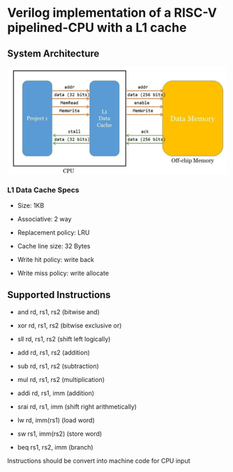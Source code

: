 # Verilog implementation of a RISC-V pipelined-CPU with a L1 cache

## System Architecture

![](./img/SA.png)

### L1 Data Cache Specs

- Size: 1KB

- Associative: 2 way

- Replacement policy: LRU

- Cache line size: 32 Bytes

- Write hit policy: write back

- Write miss policy: write allocate

## Supported Instructions

- and rd, rs1, rs2 (bitwise and)

- xor rd, rs1, rs2 (bitwise exclusive or)

- sll rd, rs1, rs2 (shift left logically)

- add rd, rs1, rs2 (addition)

- sub rd, rs1, rs2 (subtraction)

- mul rd, rs1, rs2 (multiplication)

- addi rd, rs1, imm (addition)

- srai rd, rs1, imm (shift right arithmetically)

- lw rd, imm(rs1) (load word)

- sw rs1, imm(rs2) (store word)

- beq rs1, rs2, imm (branch)

Instructions should be convert into machine code for CPU input
